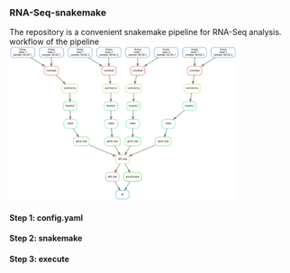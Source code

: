 ### RNA-Seq-snakemake
The repository is a convenient snakemake pipeline for RNA-Seq analysis.
workflow of the pipeline
<img src="./dag.svg" width=80% height=80%>

#### Step 1: config.yaml

#### Step 2: snakemake

#### Step 3: execute
